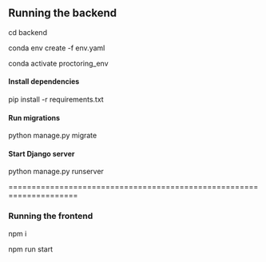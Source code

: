 ## Running the backend

cd backend

conda env create -f env.yaml

conda activate proctoring_env


#### Install dependencies
pip install -r requirements.txt

#### Run migrations
python manage.py migrate

#### Start Django server
python manage.py runserver

=====================================================================


### Running the frontend

npm i

npm run start
